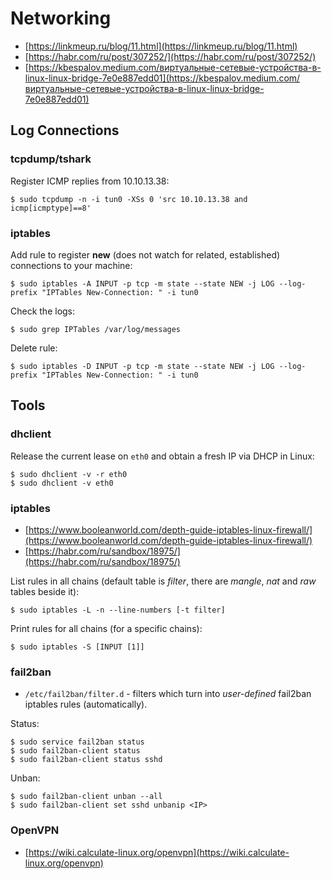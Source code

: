 # Networking

- [https://linkmeup.ru/blog/11.html](https://linkmeup.ru/blog/11.html)
- [https://habr.com/ru/post/307252/](https://habr.com/ru/post/307252/)
- [https://kbespalov.medium.com/виртуальные-сетевые-устройства-в-linux-linux-bridge-7e0e887edd01](https://kbespalov.medium.com/виртуальные-сетевые-устройства-в-linux-linux-bridge-7e0e887edd01)




## Log Connections



### tcpdump/tshark

Register ICMP replies from 10.10.13.38:

```
$ sudo tcpdump -n -i tun0 -XSs 0 'src 10.10.13.38 and icmp[icmptype]==8'
```



### iptables

Add rule to register **new** (does not watch for related, established) connections to your machine:

```
$ sudo iptables -A INPUT -p tcp -m state --state NEW -j LOG --log-prefix "IPTables New-Connection: " -i tun0
```

Check the logs:

```
$ sudo grep IPTables /var/log/messages
```

Delete rule:

```
$ sudo iptables -D INPUT -p tcp -m state --state NEW -j LOG --log-prefix "IPTables New-Connection: " -i tun0
```




## Tools



### dhclient

Release the current lease on `eth0` and obtain a fresh IP via DHCP in Linux:

```
$ sudo dhclient -v -r eth0
$ sudo dhclient -v eth0
```



### iptables

* [https://www.booleanworld.com/depth-guide-iptables-linux-firewall/](https://www.booleanworld.com/depth-guide-iptables-linux-firewall/)
* [https://habr.com/ru/sandbox/18975/](https://habr.com/ru/sandbox/18975/)

List rules in all chains (default table is *filter*, there are *mangle*, *nat* and *raw* tables beside it):

```
$ sudo iptables -L -n --line-numbers [-t filter]
```

Print rules for all chains (for a specific chains):

```
$ sudo iptables -S [INPUT [1]]
```



### fail2ban

* `/etc/fail2ban/filter.d` - filters which turn into *user-defined* fail2ban iptables rules (automatically).

Status:

```
$ sudo service fail2ban status
$ sudo fail2ban-client status
$ sudo fail2ban-client status sshd
```

Unban:

```
$ sudo fail2ban-client unban --all
$ sudo fail2ban-client set sshd unbanip <IP>
```



### OpenVPN

* [https://wiki.calculate-linux.org/openvpn](https://wiki.calculate-linux.org/openvpn)

